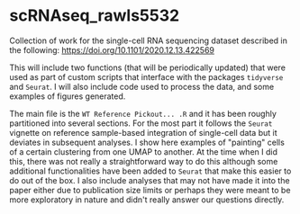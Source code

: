 # scRNAseq_rawls5532
Collection of work for the single-cell RNA sequencing dataset described in the following: https://doi.org/10.1101/2020.12.13.422569

This will include two functions (that will be periodically updated) that were used as part of custom scripts that interface with the packages `tidyverse` and `Seurat`. I will also include code used to process the data, and some examples of figures generated.


The main file is the `WT Reference Pickout... .R` and it has been roughly partitioned into several sections. For the most part it follows the `Seurat` vignette on reference sample-based integration of single-cell data but it deviates in subsequent analyses. I show here examples of "painting" cells of a certain clustering from one UMAP to another. At the time when I did this, there was not really a straightforward way to do this although some additional functionalities have been added to `Seurat` that make this easier to do out of the box. I also include analyses that may not have made it into the paper either due to publication size limits or perhaps they were meant to be more exploratory in nature and didn't really answer our questions directly.
